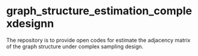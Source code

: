 # graph_structure_estimation_complexdesignn
The repository is to provide open codes for estimate the adjacency matrix of the graph structure under complex sampling design. 
